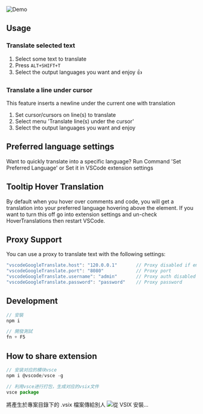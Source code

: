 ![Demo](demo.gif)

## Usage

### Translate selected text

1. Select some text to translate
1. Press `ALT+SHIFT+T`
1. Select the output languages you want and enjoy 👍

### Translate a line under cursor

This feature inserts a newline under the current one with translation

1. Set cursor/cursors on line(s) to translate
1. Select menu 'Translate line(s) under the cursor'
1. Select the output languages you want and enjoy

## Preferred language settings

Want to quickly translate into a specific language?
Run Command 'Set Preferred Language' or Set it in VSCode extension settings

## Tooltip Hover Translation

By default when you hover over comments and code, you will get a translation into
your preferred language hovering above the element. If you want to turn this off
go into extension settings and un-check HoverTranslations then restart VSCode.

## Proxy Support

You can use a proxy to translate text with the following settings:

```js
"vscodeGoogleTranslate.host": "120.0.0.1"       // Proxy disabled if empty
"vscodeGoogleTranslate.port": "8080"            // Proxy port
"vscodeGoogleTranslate.username": "admin"       // Proxy auth disabled if empty
"vscodeGoogleTranslate.password": "password"    // Proxy password
```

## Development
```js
// 安裝
npm i

// 開發測試
fn + F5
```

## How to share extension
```js
// 安装对应的模块vsce
npm i @vscode/vsce -g

// 利用vsce进行打包，生成对应的vsix文件
vsce package
```
將產生於專案目錄下的 .vsix 檔案傳給別人
![從 VSIX 安裝...](https://segmentfault.com/img/remote/1460000040720766)

